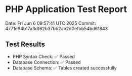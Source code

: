# PHP Application Test Report
Date: Fri Jun  6 09:57:41 UTC 2025
Commit: 4771e94b17a3df62b37bb2ab2d0efbb54bd61843

## Test Results
- PHP Syntax Check: ✅ Passed
- Database Connection: ✅ Passed
- Database Schema: ✅ Tables created successfully
